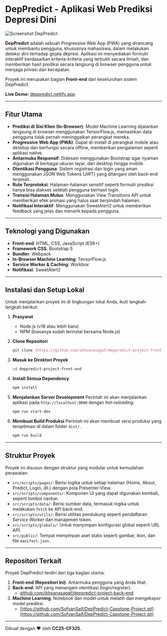 # DepPredict - Aplikasi Web Prediksi Depresi Dini

![Screenshot DepPredict](https://i.imgur.com/gK2JdJj.png)

**DepPredict** adalah sebuah Progressive Web App (PWA) yang dirancang untuk membantu pengguna, khususnya mahasiswa, dalam melakukan deteksi dini terhadap gejala depresi. Aplikasi ini menyediakan formulir interaktif berdasarkan kriteria-kriteria yang terbukti secara ilmiah, dan memberikan hasil prediksi secara langsung di browser pengguna untuk menjaga privasi dan kecepatan.

Proyek ini merupakan bagian **Front-end** dari keseluruhan sistem DepPredict.

**Live Demo:** [deppredict.netlify.app](https://deppredict.netlify.app/)

---

## Fitur Utama

-   **Prediksi di Sisi Klien (In-Browser)**: Model Machine Learning dijalankan langsung di browser menggunakan TensorFlow.js, memastikan data pengguna tidak pernah meninggalkan perangkat mereka.
-   **Progressive Web App (PWA)**: Dapat di-install di perangkat mobile atau desktop dan berfungsi secara offline, memberikan pengalaman seperti aplikasi native.
-   **Antarmuka Responsif**: Didesain menggunakan Bootstrap agar nyaman digunakan di berbagai ukuran layar, dari desktop hingga mobile.
-   **Otentikasi Pengguna**: Sistem registrasi dan login yang aman menggunakan JSON Web Tokens (JWT) yang ditangani oleh back-end terpisah.
-   **Rute Terproteksi**: Halaman-halaman sensitif seperti formulir prediksi hanya bisa diakses setelah pengguna berhasil login.
-   **Transisi Halaman Mulus**: Menggunakan View Transitions API untuk memberikan efek animasi yang halus saat berpindah halaman.
-   **Notifikasi Interaktif**: Menggunakan SweetAlert2 untuk memberikan feedback yang jelas dan menarik kepada pengguna.

---

## Teknologi yang Digunakan

-   **Front-end**: HTML, CSS, JavaScript (ES6+)
-   **Framework CSS**: Bootstrap 5
-   **Bundler**: Webpack
-   **In-Browser Machine Learning**: TensorFlow.js
-   **Service Worker & Caching**: Workbox
-   **Notifikasi**: SweetAlert2

---

## Instalasi dan Setup Lokal

Untuk menjalankan proyek ini di lingkungan lokal Anda, ikuti langkah-langkah berikut:

1.  **Prasyarat**
    -   Node.js (v18 atau lebih baru)
    -   NPM (biasanya sudah terinstal bersama Node.js)

2.  **Clone Repositori**
    ```bash
    git clone [https://github.com/ikhsanasagaf/deppredict-project-front-end.git](https://github.com/ikhsanasagaf/deppredict-project-front-end.git)
    ```

3.  **Masuk ke Direktori Proyek**
    ```bash
    cd deppredict-project-front-end
    ```

4.  **Install Semua Dependency**
    ```bash
    npm install
    ```

5.  **Menjalankan Server Development**
    Perintah ini akan menjalankan aplikasi pada `http://localhost:9000` dengan *hot-reloading*.
    ```bash
    npm run start-dev
    ```

6.  **Membuat Build Produksi**
    Perintah ini akan membuat versi produksi yang teroptimasi di dalam folder `dist/`.
    ```bash
    npm run build
    ```

---

## Struktur Proyek

Proyek ini disusun dengan struktur yang modular untuk kemudahan perawatan:

-   `src/scripts/pages/`: Berisi logika untuk setiap halaman (Home, About, Predict, Login, dll.) dengan pola Presenter-View.
-   `src/scripts/components/`: Komponen UI yang dapat digunakan kembali, seperti tombol navbar.
-   `src/scripts/data/`: Berisi sumber data, termasuk logika untuk melakukan `fetch` ke API back-end.
-   `src/scripts/utils/`: Berisi utilitas pendukung seperti pendaftaran *Service Worker* dan manajemen token.
-   `src/scripts/globals/`: Untuk menyimpan konfigurasi global seperti URL API.
-   `src/public/`: Tempat menyimpan aset statis seperti gambar, ikon, dan file `manifest.json`.

---

## Repositori Terkait

Proyek DepPredict terdiri dari tiga bagian utama:

1.  **Front-end (Repositori Ini)**: Antarmuka pengguna yang Anda lihat.
2.  **Back-end**: API yang menangani otentikasi (login/register).
    -   [github.com/ikhsanasagaf/deppredict-project-back-end](https://github.com/ikhsanasagaf/deppredict-project-back-end)
3.  **Machine Learning**: Notebook dan model untuk melatih dan mengekspor model prediksi.
    -   [https://github.com/SofyanSaif/DepPredict-Capstone-Project.git](https://github.com/SofyanSaif/DepPredict-Capstone-Project.git)

---

Dibuat dengan ❤️ oleh **CC25-CF325**.
